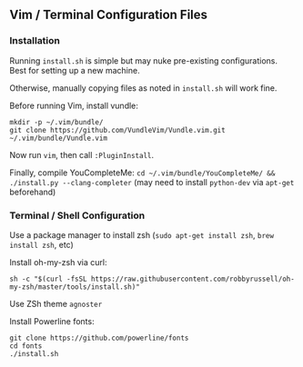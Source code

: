 ## Vim / Terminal Configuration Files

### Installation

Running `install.sh` is simple but may nuke pre-existing configurations. Best for setting up a new machine.

Otherwise, manually copying files as noted in `install.sh` will work fine.

Before running Vim, install vundle:

```
mkdir -p ~/.vim/bundle/ 
git clone https://github.com/VundleVim/Vundle.vim.git ~/.vim/bundle/Vundle.vim
```

Now run `vim`, then call `:PluginInstall`.

Finally, compile YouCompleteMe: `cd ~/.vim/bundle/YouCompleteMe/ && ./install.py --clang-completer` (may need to install `python-dev` via `apt-get` beforehand)

### Terminal / Shell Configuration

Use a package manager to install zsh (`sudo apt-get install zsh`, `brew install zsh`, etc)

Install oh-my-zsh via curl:

`sh -c "$(curl -fsSL https://raw.githubusercontent.com/robbyrussell/oh-my-zsh/master/tools/install.sh)"`

Use ZSh theme `agnoster`

Install Powerline fonts:

```
git clone https://github.com/powerline/fonts
cd fonts
./install.sh
```
